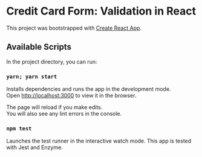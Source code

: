 # Credit Card Form: Validation in React

This project was bootstrapped with [Create React App](https://github.com/facebook/create-react-app).

## Available Scripts

In the project directory, you can run:

### `yarn; yarn start`

Installs dependencies and runs the app in the development mode.<br>
Open [http://localhost:3000](http://localhost:3000) to view it in the browser.

The page will reload if you make edits.<br>
You will also see any lint errors in the console.

### `npm test`

Launches the test runner in the interactive watch mode. This app is tested with Jest and Enzyme.
